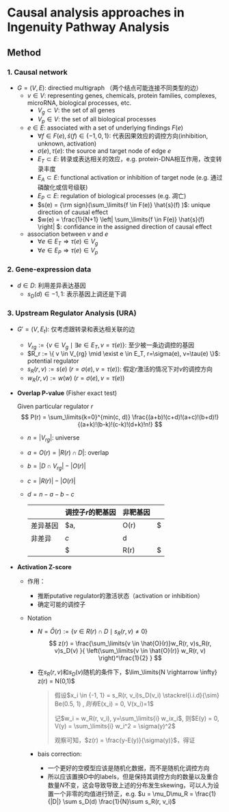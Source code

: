 # Causal analysis approaches in Ingenuity Pathway Analysis



## Method

### 1. Causal network

* $G = (V, E)$: directied multigraph （两个结点可能连接不同类型的边）
  * $v \in V$: representing genes, chemicals, protein families, complexes, microRNA, biological processes, etc.
    * $V_g \subset V$: the set of all genes
    * $V_p \in V$: the set of all biological processes
  * $e \in E$: associated with a set of underlying findings $F(e)$
    * $\forall f \in F(e), \hat{s}(f) \in \{-1, 0, 1\}$: 代表因果效应的调控方向(inhibition, unknown, activation)
    * $\sigma(e), \tau(e)$: the source and target node of edge $e$
    * $E_T \subset E$: 转录或表达相关的效应，e.g. protein-DNA相互作用，改变转录丰度
    * $E_A \subset E$: functional activation or inhibition of target node (e.g. 通过磷酸化或信号级联)
    * $E_P \subset E$: regulation of biological processes (e.g. 凋亡)
    * $s(e) = {\rm sign}(\sum_\limits{f \in F(e)} \hat{s}(f) )$: unique direction of causal effect
    * $w(e) = \frac{1}{N+1} \left| \sum_\limits{f \in F(e)} \hat{s}(f) \right| $: confidance in the assigned direction of causal effect
  * association between $v$ and $e$
    * $\forall e \in E_T \Rightarrow \tau(e) \in V_g$
    * $\forall e \in E_P \Rightarrow \tau(e) \in V_p$



### 2. Gene-expression data

* $d \in D$: 利用差异表达基因
  * $s_D(d) \in {-1, 1}$: 表示基因上调还是下调



### 3. Upstream Regulator Analysis (URA)

* $G'=(V, E_t)$: 仅考虑跟转录和表达相关联的边
  * $V_{rg} := \{ v \in V_g \mid \exists e \in E_T, v=\tau(e) \}$: 至少被一条边调控的基因
  * $R_r := \{ v \in V_{rg} \mid \exist e \in E_T, r=\sigma(e), v=\tau(e) \}$: potential regulator
  * $s_R(r, v) := s(e)\ (r=\sigma(e), v=\tau(e))$: 假定$r$激活的情况下对$v$的调控方向
  * $w_R(r, v) := w(w)\ (r=\sigma(e), v=\tau(e))$

* **Overlap P-value** (Fisher exact test)

  Given particular regulator $r$
  $$
  P(r) = \sum_\limits{k=0}^{min(c, d)} \frac{(a+b)!(c+d)!(a+c)!(b+d)!}{(a+k)!(b-k)!(c-k)!(d+k)!n!}
  $$

  * $n = |V_{rg}|$: universe

  * $a = O(r) = |R(r) \cap D|$: overlap

  * $b = |D \cap V_{rg}| - |O(r)|$

  * $c = |R(r)| - |O(r)|$

  * $d=n-a-b-c$

    |          | 调控子$r$的靶基因 | 非靶基因 |               |
    | -------- | ----------------- | -------- | ------------- |
    | 差异基因 | $a,|O(r)|$        | b        | $D$           |
    | 非差异   | $c$               | d        |               |
    |          | $|R(r)|$          |          | $n, |V_{rg}|$ |

* **Activation Z-score**

  * 作用：

    * 推断putative regulator的激活状态（activation or inhibition）
    * 确定可能的调控子

  * Notation

    * $N = \hat{O}(r) := \{v \in R(r) \cap D \mid s_R(r, v) \not=0 \}$
      $$
      z(r) = \frac{\sum_\limits{v \in \hat{O}(r)}w_R(r, v)s_R(r, v)s_D(v) }{ \left(\sum_\limits{v \in \hat{O}(r)} w_R(r, v) \right)^\frac{1}{2} }
      $$

    * 在$s_R(r, v)$和$s_D(v)$随机的条件下，$\lim_\limits{N \rightarrow \infty} z(r) = N(0,1)$

      > 假设$x_i \in \{-1, 1\} = s_R(r, v_i)s_D(v_i) \stackrel{i.i.d}{\sim} Be(0.5, 1) $, 则有$E(x_i) = 0, V(x_i)=1$
      >
      > 记$w_i = w_R(r, v_i), y=\sum_\limits{i} w_ix_i$, 则$E(y) = 0, V(y) = \sum_\limits{i} w_i^2 = \sigma(y)^2$
      >
      > 观察可知，$z(r) = \frac{y-E(y)}{\sigma(y)}$，得证

    * bais correction:

      * 一个更好的空模型应该是随机化数据，而不是随机化调控方向
      * 所以应该置换D中的labels，但是保持其调控方向的数量以及重合数量$N$不变，这会导致导致上述的分布发生skewing，可以人为设置一个非零的均值进行矫正，e.g. $u = \mu_D\mu_R = \frac{1}{|D|} \sum s_D(d) \frac{1}{N}\sum s_R(r, v_i)$























